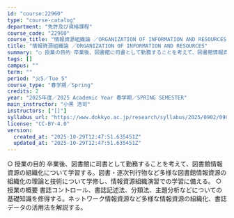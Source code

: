 ```yaml
---
id: "course:22960"
type: "course-catalog"
department: "免許及び資格課程"
course_code: "22960"
course_title: "情報資源組織論 ／ORGANIZATION OF INFORMATION AND RESOURCES"
title: "情報資源組織論 ／ORGANIZATION OF INFORMATION AND RESOURCES"
summary: "○ 授業の目的 卒業後、図書館に司書として勤務することを考えて、図書館情報資源の組織化について学習する。図書・逐次刊行物など多様な図書館情報資源の組織化の理論と技術について学修し、情報資源組織演習での学習に備える。 ○ 授業の概要 書誌コン…"
tags: []
campus: ""
term: ""
period: "火5／Tue 5"
course_type: "春学期／Spring"
credits: 2
year: "2025年度／2025 Academic Year 春学期／SPRING SEMESTER"
main_instructor: "小黒 浩司"
instructors: ["[]"]
syllabus_url: "https://www.dokkyo.ac.jp/research/syllabus/2025/0902/0902_22960_ja_JP.html"
license: "CC-BY-4.0"
version:
  created_at: "2025-10-29T12:47:51.635451Z"
  updated_at: "2025-10-29T12:47:51.635451Z"
---
```

○ 授業の目的 卒業後、図書館に司書として勤務することを考えて、図書館情報資源の組織化について学習する。図書・逐次刊行物など多様な図書館情報資源の組織化の理論と技術について学修し、情報資源組織演習での学習に備える。 ○ 授業の概要 書誌コントロール、書誌記述法、分類法、主題分析などについての基礎知識を修得する。ネットワーク情報資源など多様な情報資源の組織化、書誌データの活用法を解説する。
